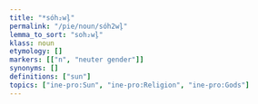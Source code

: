 ```yaml
---
title: "*sóh₂wl̥"
permalink: "/pie/noun/sóh2wl̥"
lemma_to_sort: "soh₂wl̥"
klass: noun
etymology: []
markers: [["n", "neuter gender"]]
synonyms: []
definitions: ["sun"]
topics: ["ine-pro:Sun", "ine-pro:Religion", "ine-pro:Gods"]
---
```


